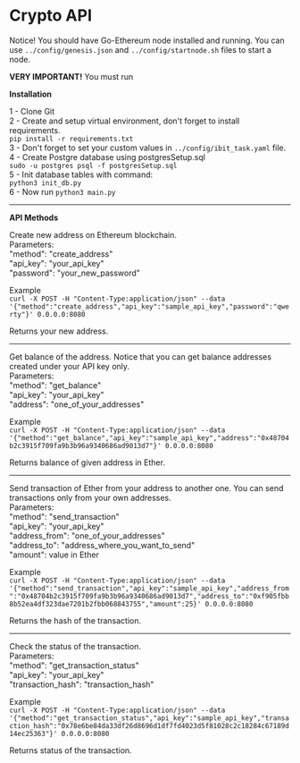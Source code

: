 # Crypto API
<p>Notice! You should have Go-Ethereum node installed and running. 
You can use <code>../config/genesis.json</code> and <code>../config/startnode.sh</code> files to start a node.</p>
<p><b>VERY IMPORTANT!</b> You must run</p>
<p><b>Installation</b></p>
1 - Clone Git<br>
2 - Create and setup virtual environment, don't forget to install requirements.<br>
<code>pip install -r requirements.txt</code><br>
3 - Don't forget to set your custom values in <code>../config/ibit_task.yaml</code> file.<br>
4 - Create Postgre database using postgresSetup.sql<br> 
<code>sudo -u postgres psql -f postgresSetup.sql</code><br>
5 - Init database tables with command:<br>
<code>python3 init_db.py</code><br>
6 - Now run <code>python3 main.py</code><br>
<hr>
<p><b>API Methods</b></p>
<p>Create new address on Ethereum blockchain.<br>
Parameters:<br>
"method": "create_address"<br>
"api_key": "your_api_key"<br>
"password": "your_new_password"<br></p>
<p>Example<br>
<code>curl -X POST -H "Content-Type:application/json" --data '{"method":"create_address","api_key":"sample_api_key","password":"qwerty"}' 0.0.0.0:8080</code></p>
<p>Returns your new address.</p>
<hr>
<p>Get balance of the address. Notice that you can get balance addresses created under your API key only.<br>
Parameters:<br>
"method": "get_balance"<br>
"api_key": "your_api_key"<br>
"address": "one_of_your_addresses"<br></p>
<p>Example<br>
<code>curl -X POST -H "Content-Type:application/json" --data '{"method":"get_balance","api_key":"sample_api_key","address":"0x48704b2c3915f709fa9b3b96a9340686ad9013d7"}' 0.0.0.0:8080</code></p>
<p>Returns balance of given address in Ether.</p>
<hr>
<p>Send transaction of Ether from your address to another one. You can send transactions only from your own addresses.<br>
Parameters:<br>
"method": "send_transaction"<br>
"api_key": "your_api_key"<br>
"address_from": "one_of_your_addresses"<br>
"address_to": "address_where_you_want_to_send"<br>
"amount": value in Ether<br></p>
<p>Example<br>
<code>curl -X POST -H "Content-Type:application/json" --data '{"method":"send_transaction","api_key":"sample_api_key","address_from":"0x48704b2c3915f709fa9b3b96a9340686ad9013d7","address_to":"0xf905fbb8b52ea4df323dae7201b2fbb068843755","amount":25}' 0.0.0.0:8080</code></p>
<p>Returns the hash of the transaction.</p>
<hr>
<p>Check the status of the transaction.<br>
Parameters:<br>
"method": "get_transaction_status"<br>
"api_key": "your_api_key"<br>
"transaction_hash": "transaction_hash"<br></p>
<p>Example<br>
<code>curl -X POST -H "Content-Type:application/json" --data '{"method":"get_transaction_status","api_key":"sample_api_key","transaction_hash":"0x78e6be84da33df26d8696d1df7fd4023d5f81028c2c18284c67189d14ec25363"}' 0.0.0.0:8080</code></p>
<p>Returns status of the transaction.</p>
